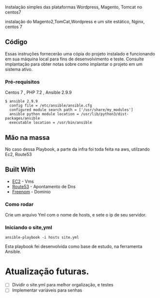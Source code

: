  Instalação simples das plataformas Wordpress, Magento, Tomcat no centos7

  instalação do Magento2,TomCat,Wordpress e um site estático, Nginx, centos 7

## Código 
Essas instruções fornecerão uma cópia do projeto instalado e funcionando em sua máquina local para fins de desenvolvimento e teste. Consulte implantação para obter notas sobre como implantar o projeto em um sistema ativo.

### Pré-requisitos

Centos 7 , PHP 7.2 , Ansible 2.9.9

```
$ ansible 2.9.9
  config file = /etc/ansible/ansible.cfg
  configured module search path = ['/usr/share/my_modules']
  ansible python module location = /usr/lib/python3/dist-packages/ansible
  executable location = /usr/bin/ansible
```
## Mão na massa 

No caso dessa Playbook, a parte da infra foi toda feita na aws, utilzando Ec2, Route53

## Built With

* [EC2](https://aws.amazon.com/pt/ec2/?ec2-whats-new.sort-by=item.additionalFields.postDateTime&ec2-whats-new.sort-order=desc) - Vms 
* [Route53](https://aws.amazon.com/pt/route53/) - Apontamento de Dns 
* [Freenom](https://www.freenom.com/pt/index.html?lang=pt) - Dominio

### Como rodar

Crie um arquivo Yml com o nome de hosts, e sete o ip de seu servidor.

### Iniciando o site,yml

```
ansible-playbook -i hosts site.yml 
```
Esta playbook fei desenvolvida como base de estudo, na ferramenta Ansible.

# Atualização futuras.
- [ ] Dividir o site.yml para melhor orgalização, e testes
- [ ] Implementar variáveis para senhas
